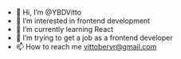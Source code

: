 - 👋 Hi, I’m @YBDVitto
- 👀 I’m interested in frontend development
- 🌱 I’m currently learning React
- 💞️ I’m trying to get a job as a frontend developer
- 📫 How to reach me vittobervr@gmail.com

<!---
YBDVitto/YBDVitto is a ✨ special ✨ repository because its `README.md` (this file) appears on your GitHub profile.
You can click the Preview link to take a look at your changes.
--->
